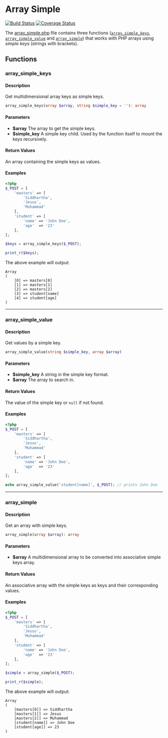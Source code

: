 # Array Simple 

[![Build Status](https://travis-ci.org/natanfelles/array_simple.svg)](https://travis-ci.org/natanfelles/array_simple) [![Coverage Status](https://coveralls.io/repos/github/natanfelles/array_simple/badge.svg)](https://coveralls.io/github/natanfelles/array_simple)

The [array_simple.php](https://github.com/natanfelles/array_simple/blob/master/src/array_simple.php) file contains three functions ([`array_simple_keys`](#array_simple_keys), [`array_simple_value`](#array_simple_value) and [`array_simple`](#array_simple)) that works with PHP arrays using *simple keys* (strings with brackets).

## Functions

### array_simple_keys

#### Description

Get multidimensional array keys as simple keys.

```php
array_simple_keys(array $array, string $simple_key = ''): array
```

#### Parameters

- **$array** The array to get the simple keys.
- **$simple_key** A simple key child. Used by the function itself to mount the keys recursively.


#### Return Values

An array containing the simple keys as values.

#### Examples

```php
<?php
$_POST = [
	'masters' => [
		'Siddhartha',
		'Jesus',
		'Muhammad'	
	],
	'student' => [
		'name' => 'John Doe',
		'age'  => '23'
	],
];

$keys = array_simple_keys($_POST);

print_r($keys);
```

The above example will output:

```
Array
(
    [0] => masters[0]
    [1] => masters[1]
    [2] => masters[2]
    [3] => student[name]
    [4] => student[age]
)
```

---

### array_simple_value

#### Description

Get values by a simple key.

```php
array_simple_value(string $simple_key, array $array)
```

#### Parameters

- **$simple_key** A string in the simple key format.
- **$array** The array to search in.


#### Return Values

The value of the simple key or `null` if not found.

#### Examples

```php
<?php
$_POST = [
	'masters' => [
		'Siddhartha',
		'Jesus',
		'Muhammad'	
	],
	'student' => [
		'name' => 'John Doe',
		'age'  => '23'
	],
];

echo array_simple_value('student[name]', $_POST); // prints John Doe

```

---

### array_simple

#### Description

Get an array with simple keys.

```php
array_simple(array $array): array
```

#### Parameters

- **$array** A multidimensional array to be converted into associative simple keys array.

#### Return Values

An associative array with the simple keys as keys and their corresponding values.

#### Examples

```php
<?php
$_POST = [
	'masters' => [
		'Siddhartha',
		'Jesus',
		'Muhammad'	
	],
	'student' => [
		'name' => 'John Doe',
		'age'  => '23'
	],
];

$simple = array_simple($_POST);

print_r($simple);
```

The above example will output:

```
Array
(
    [masters[0]] => Siddhartha
    [masters[1]] => Jesus
    [masters[2]] => Muhammad
    [student[name]] => John Doe
    [student[age]] => 23
)
```

